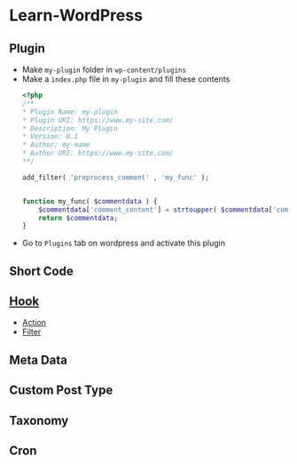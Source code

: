 # Learn-WordPress
## Plugin
- Make `my-plugin` folder in `wp-content/plugins`
- Make a `index.php` file in `my-plugin` and fill these contents
    ~~~ php
    <?php
    /**
    * Plugin Name: my-plugin
    * Plugin URI: https://www.my-site.com/
    * Description: My Plugin
    * Version: 0.1
    * Author: my-name
    * Author URI: https://www.my-site.com/
    **/

    add_filter( 'preprocess_comment' , 'my_func' );


    function my_func( $commentdata ) {
        $commentdata['comment_content'] = strtoupper( $commentdata['comment_content'] );
        return $commentdata;
    }
    ~~~
- Go to `Plugins` tab on wordpress and activate this plugin
## Short Code
## [Hook](https://developer.wordpress.org/reference/hooks/)
- [Action](https://developer.wordpress.org/plugins/hooks/)
- [Filter](https://developer.wordpress.org/plugins/hooks/)
## Meta Data
## Custom Post Type
## Taxonomy
## Cron